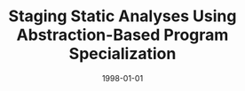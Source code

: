 ---
title: "Staging Static Analyses Using Abstraction-Based Program Specialization"
date: 1998-01-01
venue: "Principles of Declarative Programming, 10th International Symposium, PLILP'98 Held Jointly with the 7th International Conference, ALP'98, Pisa, Italy, September 16-18, 1998, Proceedings"
paperurl: https://doi.org/10.1007/BFb0056612
authors: "John Hatcliff, Matthew B Dwyer and Shawn Laubach"
awards: ""
---